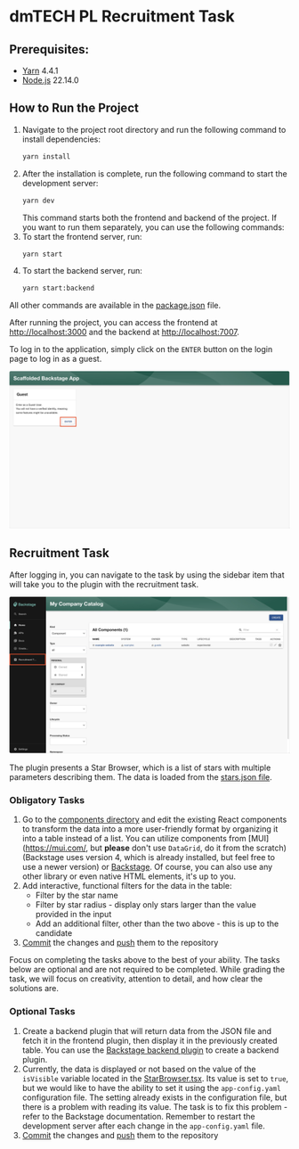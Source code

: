 # dmTECH PL Recruitment Task

## Prerequisites:
- [Yarn](https://yarnpkg.com/) 4.4.1
- [Node.js](https://nodejs.org/en) 22.14.0

## How to Run the Project

1. Navigate to the project root directory and run the following command to install dependencies:
   ```bash
   yarn install
   ```
2. After the installation is complete, run the following command to start the development server:
   ```bash
   yarn dev
   ```
   This command starts both the frontend and backend of the project. If you want to run them separately, you can use the following commands:
3. To start the frontend server, run:
   ```bash
   yarn start
   ```
4. To start the backend server, run:
   ```bash
   yarn start:backend
   ```

All other commands are available in the [package.json](./package.json) file.

After running the project, you can access the frontend at [http://localhost:3000](http://localhost:3000) and the backend at [http://localhost:7007](http://localhost:7007).

To log in to the application, simply click on the `ENTER` button on the login page to log in as a guest.

![Login page](./assets/login.png)

## Recruitment Task

After logging in, you can navigate to the task by using the sidebar item that will take you to the plugin with the recruitment task.

![Navigation](./assets/navigation.png)

The plugin presents a Star Browser, which is a list of stars with multiple parameters describing them. The data is loaded from the [stars.json file](./plugins/recruitment-task/src/data/stars.json).

### Obligatory Tasks

1. Go to the [components directory](./plugins/recruitment-task/src/components) and edit the existing React components to transform the data into a more user-friendly format by organizing it into a table instead of a list. You can utilize components from [MUI](https://mui.com/, but **please** don't use `DataGrid`, do it from the scratch) (Backstage uses version 4, which is already installed, but feel free to use a newer version) or [Backstage](https://backstage.io/storybook/). Of course, you can also use any other library or even native HTML elements, it's up to you.
2. Add interactive, functional filters for the data in the table:
   * Filter by the star name
   * Filter by star radius - display only stars larger than the value provided in the input
   * Add an additional filter, other than the two above - this is up to the candidate
3. [Commit](https://github.com/git-guides/git-commit) the changes and [push](https://github.com/git-guides/git-push) them to the repository

Focus on completing the tasks above to the best of your ability. The tasks below are optional and are not required to be completed.
While grading the task, we will focus on creativity, attention to detail, and how clear the solutions are.

### Optional Tasks
1. Create a backend plugin that will return data from the JSON file and fetch it in the frontend plugin, then display it in the previously created table. You can use the [Backstage backend plugin](https://backstage.io/docs/plugins/backend-plugin/) to create a backend plugin.
2. Currently, the data is displayed or not based on the value of the `isVisible` variable located in the [StarBrowser.tsx](./plugins/recruitment-task/src/components/StarBrowser/StarBrowser.tsx). Its value is set to `true`, but we would like to have the ability to set it using the `app-config.yaml` configuration file. The setting already exists in the configuration file, but there is a problem with reading its value. The task is to fix this problem - refer to the Backstage documentation. Remember to restart the development server after each change in the `app-config.yaml` file.
3. [Commit](https://github.com/git-guides/git-commit) the changes and [push](https://github.com/git-guides/git-push) them to the repository
